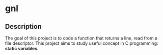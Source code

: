 # gnl

## Description
The goal of this project is to code a function that returns a line, read from a file descriptor.
This project aims to study useful concept in C programming: **static variables**.
